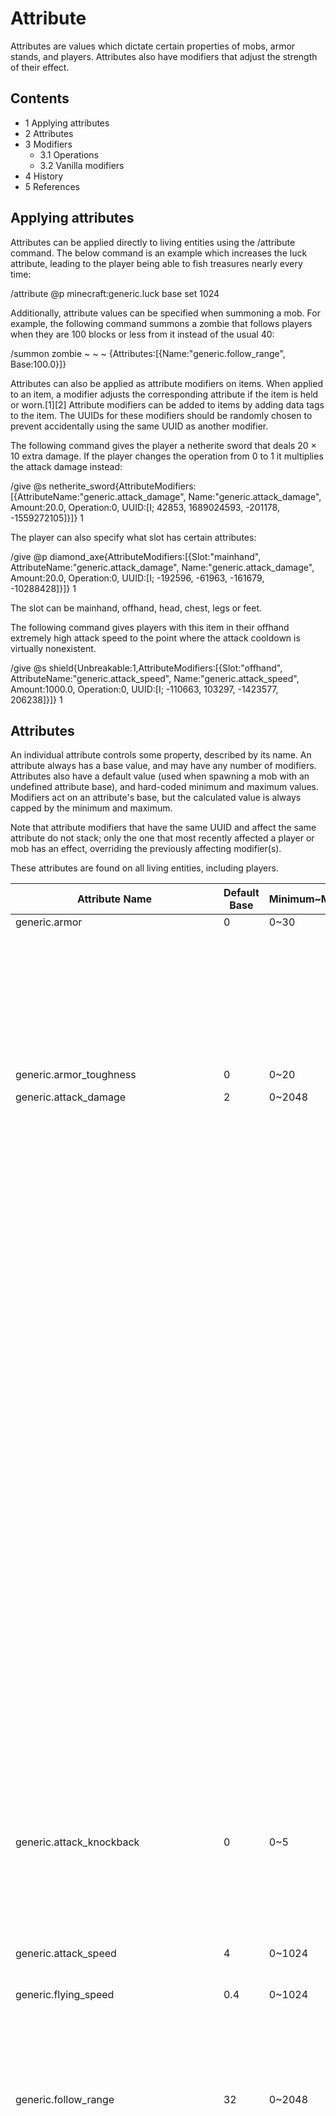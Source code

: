 # Attribute
Attributes are values which dictate certain properties of mobs, armor stands, and players. Attributes also have modifiers that adjust the strength of their effect.

## Contents
- 1 Applying attributes
- 2 Attributes
- 3 Modifiers
	- 3.1 Operations
	- 3.2 Vanilla modifiers
- 4 History
- 5 References

## Applying attributes
Attributes can be applied directly to living entities using the /attribute command. The below command is an example which increases the luck attribute, leading to the player being able to fish treasures nearly every time:

/attribute @p minecraft:generic.luck base set 1024

Additionally, attribute values can be specified when summoning a mob. For example, the following command summons a zombie that follows players when they are 100 blocks or less from it instead of the usual 40:

/summon zombie ~ ~ ~ {Attributes:[{Name:"generic.follow_range", Base:100.0}]}

Attributes can also be applied as attribute modifiers on items. When applied to an item, a modifier adjusts the corresponding attribute if the item is held or worn.[1][2] Attribute modifiers can be added to items by adding data tags to the item. The UUIDs for these modifiers should be randomly chosen to prevent accidentally using the same UUID as another modifier.

The following command gives the player a netherite sword that deals 20 × 10 extra damage. If the player changes the operation from 0 to 1 it multiplies the attack damage instead:

/give @s netherite_sword{AttributeModifiers:[{AttributeName:"generic.attack_damage", Name:"generic.attack_damage", Amount:20.0, Operation:0, UUID:[I; 42853, 1689024593, -201178, -1559272105]}]} 1

The player can also specify what slot has certain attributes:

/give @p diamond_axe{AttributeModifiers:[{Slot:"mainhand", AttributeName:"generic.attack_damage", Name:"generic.attack_damage", Amount:20.0, Operation:0, UUID:[I; -192596, -61963, -161679, -10288428]}]} 1

The slot can be mainhand, offhand, head, chest, legs or feet.

The following command gives players with this item in their offhand extremely high attack speed to the point where the attack cooldown is virtually nonexistent. 

/give @s shield{Unbreakable:1,AttributeModifiers:[{Slot:"offhand", AttributeName:"generic.attack_speed", Name:"generic.attack_speed", Amount:1000.0, Operation:0, UUID:[I; -110663, 103297, -1423577, 206238]}]} 1

## Attributes
An individual attribute controls some property, described by its name. An attribute always has a base value, and may have any number of modifiers. Attributes also have a default value (used when spawning a mob with an undefined attribute base), and hard-coded minimum and maximum values. Modifiers act on an attribute's base, but the calculated value is always capped by the minimum and maximum.

Note that attribute modifiers that have the same UUID and affect the same attribute do not stack; only the one that most recently affected a player or mob has an effect, overriding the previously affecting modifier(s).

These attributes are found on all living entities, including players.

| Attribute Name                                                                        | Default Base | Minimum~Maximum                                      | Description                                                                                                                                                                                                                                                                                                                                                                                                                             | Mob                                                                                                                                                                                                                                    | Base Value                         |
|---------------------------------------------------------------------------------------|--------------|------------------------------------------------------|-----------------------------------------------------------------------------------------------------------------------------------------------------------------------------------------------------------------------------------------------------------------------------------------------------------------------------------------------------------------------------------------------------------------------------------------|----------------------------------------------------------------------------------------------------------------------------------------------------------------------------------------------------------------------------------------|------------------------------------|
| generic.armor                                                                         | 0            | 0~30                                                 | Armor defense points.                                                                                                                                                                                                                                                                                                                                                                                                                   | Killer Bunny                                                                                                                                                                                                                           | 8                                  |
|                                                                                       |              |                                                      |                                                                                                                                                                                                                                                                                                                                                                                                                                         | Wither                                                                                                                                                                                                                                 | 4                                  |
|                                                                                       |              |                                                      |                                                                                                                                                                                                                                                                                                                                                                                                                                         | Zombie<br/>Husk<br/>Drowned<br/>Zombie Villager<br/>Zombified Piglin                                                                                                                                                                   | 2                                  |
|                                                                                       |              |                                                      |                                                                                                                                                                                                                                                                                                                                                                                                                                         | Every other mob                                                                                                                                                                                                                        | 0                                  |
| generic.armor_toughness                                                               | 0            | 0~20                                                 | Armor toughness.                                                                                                                                                                                                                                                                                                                                                                                                                        | Every mob                                                                                                                                                                                                                              | 0                                  |
| generic.attack_damage                                                                 | 2            | 0~2048                                               | Damage dealt by attacks, in half-hearts.                                                                                                                                                                                                                                                                                                                                                                                                | Giant                                                                                                                                                                                                                                  | 50                                 |
|                                                                                       |              |                                                      |                                                                                                                                                                                                                                                                                                                                                                                                                                         | Warden                                                                                                                                                                                                                                 | 30                                 |
|                                                                                       |              |                                                      |                                                                                                                                                                                                                                                                                                                                                                                                                                         | Ravager                                                                                                                                                                                                                                | 12                                 |
|                                                                                       |              |                                                      |                                                                                                                                                                                                                                                                                                                                                                                                                                         | Frog                                                                                                                                                                                                                                   | 10                                 |
|                                                                                       |              |                                                      |                                                                                                                                                                                                                                                                                                                                                                                                                                         | Elder Guardian                                                                                                                                                                                                                         | 8                                  |
|                                                                                       |              |                                                      |                                                                                                                                                                                                                                                                                                                                                                                                                                         | Enderman<br/>Piglin Brute                                                                                                                                                                                                              | 7                                  |
|                                                                                       |              |                                                      |                                                                                                                                                                                                                                                                                                                                                                                                                                         | Blaze<br/>Guardian<br/>Hoglin<br/>Panda<br/>Phantom<br/>Polar Bear<br/>Zoglin                                                                                                                                                          | 6                                  |
|                                                                                       |              |                                                      |                                                                                                                                                                                                                                                                                                                                                                                                                                         | Piglin<br/>Pillager<br/>Vindicator<br/>Zombified Piglin                                                                                                                                                                                | 5                                  |
|                                                                                       |              |                                                      |                                                                                                                                                                                                                                                                                                                                                                                                                                         | Vex                                                                                                                                                                                                                                    | 4                                  |
|                                                                                       |              |                                                      |                                                                                                                                                                                                                                                                                                                                                                                                                                         | Cat<br/>Dolphin<br/>Drowned<br/>Husk<br/>Ocelot<br/>Zombie<br/>Zombie Villager                                                                                                                                                         | 3                                  |
|                                                                                       |              |                                                      |                                                                                                                                                                                                                                                                                                                                                                                                                                         | Allay<br/>Axolotl<br/>Bee<br/>Breeze<br/>Cave Spider<br/>Creeper<br/>Endermite<br/>Evoker<br/>Fox<br/>Goat<br/>Illusioner<br/>Magma Cube<br/>Skeleton<br/>Slime<br/>Spider<br/>Stray<br/>Witch<br/>Wither<br/>Wither Skeleton<br/>Wolf | 2                                  |
|                                                                                       |              |                                                      |                                                                                                                                                                                                                                                                                                                                                                                                                                         | Silverfish<br/>Player                                                                                                                                                                                                                  | 1                                  |
| generic.attack_knockback                                                              | 0            | 0~5                                                  | Knockback applied to attacks. Applies only to mobs with physical attacks.[3]                                                                                                                                                                                                                                                                                                                                                            | Ravager<br/>Warden                                                                                                                                                                                                                     | 1.5                                |
|                                                                                       |              |                                                      |                                                                                                                                                                                                                                                                                                                                                                                                                                         | Hoglin<br/>Zoglin                                                                                                                                                                                                                      | 1                                  |
|                                                                                       |              |                                                      |                                                                                                                                                                                                                                                                                                                                                                                                                                         | Every other mob                                                                                                                                                                                                                        | 0                                  |
| generic.attack_speed                                                                  | 4            | 0~1024                                               | Determines recharging rate of attack strength. Value is the number of full-strength attacks per second.                                                                                                                                                                                                                                                                                                                                 | Player                                                                                                                                                                                                                                 | 4                                  |
| generic.flying_speed                                                                  | 0.4          | 0~1024                                               | Flight speed modifier in some unknown metric                                                                                                                                                                                                                                                                                                                                                                                            | Bee<br/>Wither                                                                                                                                                                                                                         | 0.6                                |
|                                                                                       |              |                                                      |                                                                                                                                                                                                                                                                                                                                                                                                                                         | Parrot                                                                                                                                                                                                                                 | 0.4                                |
|                                                                                       |              |                                                      |                                                                                                                                                                                                                                                                                                                                                                                                                                         | Allay                                                                                                                                                                                                                                  | 0.1                                |
| generic.follow_range                                                                  | 32           | 0~2048                                               | The range in blocks within which a mob with this attribute targets players or other mobs to track. Exiting this range causes the mob to cease following the player/mob. Actual value used by most mobs is 16; for zombies it is 35.                                                                                                                                                                                                     | Ghast                                                                                                                                                                                                                                  | 100                                |
|                                                                                       |              |                                                      |                                                                                                                                                                                                                                                                                                                                                                                                                                         | Enderman                                                                                                                                                                                                                               | 64                                 |
|                                                                                       |              |                                                      |                                                                                                                                                                                                                                                                                                                                                                                                                                         | Allay<br/>Bee<br/>Blaze<br/>Villager                                                                                                                                                                                                   | 48                                 |
|                                                                                       |              |                                                      |                                                                                                                                                                                                                                                                                                                                                                                                                                         | Llama<br/>Wither                                                                                                                                                                                                                       | 40                                 |
|                                                                                       |              |                                                      |                                                                                                                                                                                                                                                                                                                                                                                                                                         | Zombie<br/>Husk<br/>Drowned<br/>Zombie Villager<br/>Zombified Piglin                                                                                                                                                                   | 35                                 |
|                                                                                       |              |                                                      |                                                                                                                                                                                                                                                                                                                                                                                                                                         | Fox<br/>Pillager<br/>Ravager                                                                                                                                                                                                           | 32                                 |
|                                                                                       |              |                                                      |                                                                                                                                                                                                                                                                                                                                                                                                                                         | Breeze                                                                                                                                                                                                                                 | 24                                 |
|                                                                                       |              |                                                      |                                                                                                                                                                                                                                                                                                                                                                                                                                         | Polar Bear                                                                                                                                                                                                                             | 20                                 |
|                                                                                       |              |                                                      |                                                                                                                                                                                                                                                                                                                                                                                                                                         | Illusioner                                                                                                                                                                                                                             | 18                                 |
|                                                                                       |              |                                                      |                                                                                                                                                                                                                                                                                                                                                                                                                                         | Evoker<br/>Vindicator                                                                                                                                                                                                                  | 12                                 |
|                                                                                       |              |                                                      |                                                                                                                                                                                                                                                                                                                                                                                                                                         | Every other mob                                                                                                                                                                                                                        | 16                                 |
| generic.knockback_resistance                                                          | 0            | 0~1                                                  | The scale of horizontal knockback resisted from attacks and projectiles. Vertical knockback is not affected. Does not affect explosions.[4]1.0 is 100% knockback resistance. 0.4 means 60% of knockback is applied.                                                                                                                                                                                                                     | Iron Golem<br/>Warden                                                                                                                                                                                                                  | 1                                  |
|                                                                                       |              |                                                      |                                                                                                                                                                                                                                                                                                                                                                                                                                         | Ravager                                                                                                                                                                                                                                | 0.75                               |
|                                                                                       |              |                                                      |                                                                                                                                                                                                                                                                                                                                                                                                                                         | Hoglin<br/>Zoglin                                                                                                                                                                                                                      | 0.6                                |
|                                                                                       |              |                                                      |                                                                                                                                                                                                                                                                                                                                                                                                                                         | Every other mob                                                                                                                                                                                                                        | 0                                  |
| generic.luck                                                                          | 0            | -1024~1024                                           | Affects the results ofloot tablesusing the`quality`or`bonus_rolls`tag (e.g. when opening chests or chest minecarts, fishing, and killing mobs).                                                                                                                                                                                                                                                                                         | Player                                                                                                                                                                                                                                 | 0                                  |
| generic.max_absorption                                                                | 0            | 0~2048                                               | The maximumabsorptionof this mob (in half-hearts); determines the highest health they may gain by the Absorption effect.                                                                                                                                                                                                                                                                                                                | Every mob                                                                                                                                                                                                                              | 0                                  |
| generic.max_health                                                                    | 20           | 1~1024                                               | The maximumhealthof this mob (in half-hearts); determines the highest health they may be healed to. If the player is using this to summon a mob with high health, use this and the Health tag`{Health:200.0f}`for example. (Disabled in 1.17)                                                                                                                                                                                           | Every mob                                                                                                                                                                                                                              | The maximum health of the mob      |
| generic.movement_speed                                                                | 0.7          | 0~1024                                               | Speed of movement in some unknown metric. The mob's actual speed in blocks/second is a bit over 20 times this value, but is affected by various conditions, such as the behavior it's following (e.g. idling, attacking or fleeing), being ridden (if a horse), sprinting, being led by a leash, and being under the effect of a Speed or Slowness potion. Baby mobs also have an additional speed multiplier on top of the base value. | Dolphin                                                                                                                                                                                                                                | 1.2                                |
|                                                                                       |              |                                                      |                                                                                                                                                                                                                                                                                                                                                                                                                                         | Axolotl<br/>Frog<br/>Tadpole                                                                                                                                                                                                           | 1                                  |
|                                                                                       |              |                                                      |                                                                                                                                                                                                                                                                                                                                                                                                                                         | Armor Stand<br/>Bat<br/>Cod<br/>Ender Dragon<br/>Ghast<br/>Glow Squid<br/>Phantom<br/>Pufferfish<br/>Salmon<br/>Shulker<br/>Squid<br/>Tropical Fish<br/>Vex<br/>Wandering Trader                                                       | 0.7                                |
|                                                                                       |              |                                                      |                                                                                                                                                                                                                                                                                                                                                                                                                                         | Breeze<br/>Wither                                                                                                                                                                                                                      | 0.6                                |
|                                                                                       |              |                                                      |                                                                                                                                                                                                                                                                                                                                                                                                                                         | Evoker<br/>Giant<br/>Guardian<br/>Illusioner<br/>Villager                                                                                                                                                                              | 0.5                                |
|                                                                                       |              |                                                      |                                                                                                                                                                                                                                                                                                                                                                                                                                         | Piglin<br/>Piglin Brute<br/>Pillager<br/>Vindicator                                                                                                                                                                                    | 0.35                               |
|                                                                                       |              |                                                      |                                                                                                                                                                                                                                                                                                                                                                                                                                         | Bee<br/>Cat<br/>Cave Spider<br/>Elder Guardian<br/>Enderman<br/>Fox<br/>Hoglin<br/>Ocelot<br/>Rabbit<br/>Ravager<br/>Spider<br/>Warden<br/>Wolf<br/>Zoglin                                                                             | 0.3                                |
|                                                                                       |              |                                                      |                                                                                                                                                                                                                                                                                                                                                                                                                                         | Chicken<br/>Creeper<br/>Endermite<br/>Iron Golem<br/>Pig<br/>Polar Bear<br/>Silverfish<br/>Skeleton<br/>Stray<br/>Turtle<br/>Witch<br/>Wither Skeleton                                                                                 | 0.25                               |
|                                                                                       |              |                                                      |                                                                                                                                                                                                                                                                                                                                                                                                                                         | Blaze<br/>Drowned<br/>Husk<br/>Sheep<br/>Zombie<br/>Zombie Villager<br/>Zombified Piglin                                                                                                                                               | 0.23                               |
|                                                                                       |              |                                                      |                                                                                                                                                                                                                                                                                                                                                                                                                                         | Horse                                                                                                                                                                                                                                  | 0.1125 and 0.3375<br/>Random value |
|                                                                                       |              |                                                      |                                                                                                                                                                                                                                                                                                                                                                                                                                         | Magma Cube<br/>Slime                                                                                                                                                                                                                   | 0.3 + 0.1 × Size                   |
|                                                                                       |              |                                                      |                                                                                                                                                                                                                                                                                                                                                                                                                                         | Cow<br/>Goat<br/>Mooshroom<br/>Parrot<br/>Skeleton Horse<br/>Snow Golem<br/>Zombie Horse                                                                                                                                               | 0.2                                |
|                                                                                       |              |                                                      |                                                                                                                                                                                                                                                                                                                                                                                                                                         | Donkey<br/>Llama<br/>Mule<br/>Strider<br/>Trader Llama                                                                                                                                                                                 | 0.175                              |
|                                                                                       |              |                                                      |                                                                                                                                                                                                                                                                                                                                                                                                                                         | Panda                                                                                                                                                                                                                                  | 0.15                               |
|                                                                                       |              |                                                      |                                                                                                                                                                                                                                                                                                                                                                                                                                         | Armadillo                                                                                                                                                                                                                              | 0.14                               |
|                                                                                       |              |                                                      |                                                                                                                                                                                                                                                                                                                                                                                                                                         | Allay<br/>Player<br/>Sniffer                                                                                                                                                                                                           | 0.1                                |
|                                                                                       |              |                                                      |                                                                                                                                                                                                                                                                                                                                                                                                                                         | Camel                                                                                                                                                                                                                                  | 0.09                               |
|                                                                                       |              |                                                      |                                                                                                                                                                                                                                                                                                                                                                                                                                         | Panda（lazy）                                                                                                                                                                                                                            | 0.07                               |
| generic.scale‌[upcoming: JE 1.20.5]                                                   | 1            | 0.0625~16                                            | The multiplier of the size of an entity.                                                                                                                                                                                                                                                                                                                                                                                                | Every mob                                                                                                                                                                                                                              | 1                                  |
| generic.step_height‌[upcoming: JE 1.20.5]                                             | 0.6          | 0~10                                                 | The maximum number of blocks that an entity can step up without jumping.                                                                                                                                                                                                                                                                                                                                                                | Axolotl<br/>Donkey<br/>Drowned<br/>Enderman<br/>Frog<br/>Horse<br/>Iron Golem<br/>Llama<br/>Mule<br/>Ravager<br/>Skeleton Horse<br/>Trader Llama<br/>Turtle<br/>Zombie Horse                                                           | 1                                  |
|                                                                                       |              |                                                      |                                                                                                                                                                                                                                                                                                                                                                                                                                         | Camel                                                                                                                                                                                                                                  | 1.5                                |
|                                                                                       |              |                                                      |                                                                                                                                                                                                                                                                                                                                                                                                                                         | Every other mob                                                                                                                                                                                                                        | 0.6                                |
|                                                                                       |              |                                                      |                                                                                                                                                                                                                                                                                                                                                                                                                                         | Armor Stand                                                                                                                                                                                                                            | 0                                  |
| horse.jump_strength‌[until JE 1.20.5]<br/>generic.jump_strength‌[upcoming: JE 1.20.5] | 0.7          | 0~2‌[until JE 1.20.5]<br/>0~32‌[upcoming: JE 1.20.5] | Jump strength in some unknown metric.                                                                                                                                                                                                                                                                                                                                                                                                   | Horse<br/>Skeleton Horse<br/>Zombie Horse                                                                                                                                                                                              | 0.4-1<br/>Random value             |
|                                                                                       |              |                                                      |                                                                                                                                                                                                                                                                                                                                                                                                                                         | Every other mob                                                                                                                                                                                                                        | 0.42                               |
|                                                                                       |              |                                                      |                                                                                                                                                                                                                                                                                                                                                                                                                                         | Donkey<br/>Mule<br/>Llama<br/>Trader Llama                                                                                                                                                                                             | 0.175                              |
| player.block_interaction_range‌[upcoming: JE 1.20.5]                                  | 4.5          | 0~64                                                 | Affects theblock interaction rangefor players.                                                                                                                                                                                                                                                                                                                                                                                          | Player                                                                                                                                                                                                                                 | 4.5                                |
| player.entity_interaction_range‌[upcoming: JE 1.20.5]                                 | 3            | 0~64                                                 | Affects theentity interaction rangefor players.                                                                                                                                                                                                                                                                                                                                                                                         | Player                                                                                                                                                                                                                                 | 3                                  |
| zombie.spawn_reinforcements                                                           | 0            | 0~1                                                  | Chance for a zombie to spawn another zombie when attacked.                                                                                                                                                                                                                                                                                                                                                                              | Zombie<br/>Husk<br/>Drowned<br/>Zombie Villager<br/>Zombified Piglin                                                                                                                                                                   | 0~0.1<br/>Random value             |
| player.block_break_speed‌[upcoming: JE 1.20.5]                                        | 1            | 0~1024                                               | The speed the player can break blocks as a multiplier.                                                                                                                                                                                                                                                                                                                                                                                  | Player                                                                                                                                                                                                                                 | 1                                  |
| generic.gravity‌[upcoming: JE 1.20.5]                                                 | 0.08         | -1~1                                                 | The gravity affecting an entity in blocks per tick squared.                                                                                                                                                                                                                                                                                                                                                                             | Every mob                                                                                                                                                                                                                              | 0.08                               |
| generic.safe_fall_distance‌[upcoming: JE 1.20.5]                                      | 3            | -1024~1024                                           | The number of blocks an entity can fall before fall damage starts to be accumulated.                                                                                                                                                                                                                                                                                                                                                    | Every mob                                                                                                                                                                                                                              | 3                                  |
| generic.fall_damage_multiplier‌[upcoming: JE 1.20.5]                                  | 1            | 0~100                                                | The amount of fall damage an entity takes as a multiplier.                                                                                                                                                                                                                                                                                                                                                                              | Every mob                                                                                                                                                                                                                              | 1                                  |

